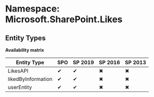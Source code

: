 # Namespace: Microsoft.SharePoint.Likes
## Entity Types

**Availability matrix**

Entity Type | SPO | SP 2019 | SP 2016 | SP 2013
----------|-----|---------|---------|--------
LikesAPI | ✔ | ✔ | ✖ | ✖
likedByInformation | ✔ | ✔ | ✖ | ✖
userEntity | ✔ | ✔ | ✖ | ✖

